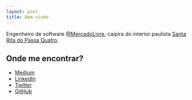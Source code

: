 ```yaml
---
layout: post
title: Bem vindo 
---
```


Engenheiro de software [@MercadoLivre](https://www.mercadolibre.com), caipira do interior paulista [Santa Rita do Passa Quatro](https://bit.ly/2BbQHtD).

## Onde me encontrar?

* [Medium](https://medium.com/@rflpazini)
* [LinkedIn](https://www.linkedin.com/in/rflpazini/)
* [Twitter](https://twitter.com/rflpazini)
* [GitHub](https://github.com/rflpazini)